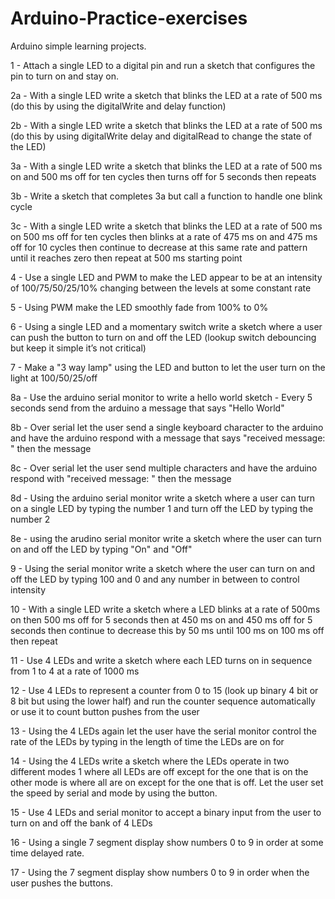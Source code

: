 # Arduino-Practice-exercises

Arduino simple learning projects.

1 - Attach a single LED to a digital pin and run a sketch that configures the pin to turn on and stay on.

2a - With a single LED write a sketch that blinks the LED at a rate of 500 ms (do this by using the digitalWrite and delay function)

2b - With a single LED write a sketch that blinks the LED at a rate of 500 ms (do this by using digitalWrite delay and digitalRead to change the state of the LED)

3a - With a single LED write a sketch that blinks the LED at a rate of 500 ms on and 500 ms off for ten cycles then turns off for 5 seconds then repeats

3b - Write a sketch that completes 3a but call a function to handle one blink cycle

3c - With a single LED write a sketch that blinks the LED at a rate of 500 ms on 500 ms off for ten cycles then blinks at a rate of 475 ms on and 475 ms off for 10 cycles then continue to decrease at this same rate and pattern until it reaches zero then repeat at 500 ms starting point

4 - Use a single LED and PWM to make the LED appear to be at an intensity of 100/75/50/25/10% changing between the levels at some constant rate

5 - Using PWM make the LED smoothly fade from 100% to 0%

6 - Using a single LED and a momentary switch write a sketch where a user can push the button to turn on and off the LED (lookup switch debouncing but keep it simple it’s not critical)

7 - Make a "3 way lamp" using the LED and button to let the user turn on the light at 100/50/25/off

8a - Use the arduino serial monitor to write a hello world sketch - Every 5 seconds send from the arduino a message that says "Hello World"

8b - Over serial let the user send a single keyboard character to the arduino and have the arduino respond with a message that says "received message: " then the message

8c - Over serial let the user send multiple characters and have the arduino respond with "received message: " then the message

8d - Using the arduino serial monitor write a sketch where a user can turn on a single LED by typing the number 1 and turn off the LED by typing the number 2

8e - using the arudino serial monitor write a sketch where the user can turn on and off the LED by typing "On" and "Off"

9 - Using the serial monitor write a sketch where the user can turn on and off the LED by typing 100 and 0 and any number in between to control intensity

10 - With a single LED write a sketch where a LED blinks at a rate of 500ms on then 500 ms off for 5 seconds then at 450 ms on and 450 ms off for 5 seconds then continue to decrease this by 50 ms until 100 ms on 100 ms off then repeat

11 - Use 4 LEDs and write a sketch where each LED turns on in sequence from 1 to 4 at a rate of 1000 ms

12 - Use 4 LEDs to represent a counter from 0 to 15 (look up binary 4 bit or 8 bit but using the lower half) and run the counter sequence automatically or use it to count button pushes from the user

13 - Using the 4 LEDs again let the user have the serial monitor control the rate of the LEDs by typing in the length of time the LEDs are on for

14 - Using the 4 LEDs write a sketch where the LEDs operate in two different modes 1 where all LEDs are off except for the one that is on the other mode is where all are on except for the one that is off.  Let the user set the speed by serial and mode by using the button.

15 - Use 4 LEDs and serial monitor to accept a binary input from the user to turn on and off the bank of 4 LEDs

16 - Using a single 7 segment display show numbers 0 to 9 in order at some time delayed rate.

17 - Using the 7 segment display show numbers 0 to 9 in order when the user pushes the buttons.

